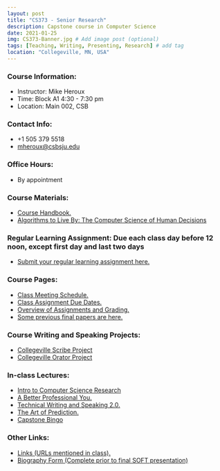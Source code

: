 ```yaml
---
layout: post
title: "CS373 - Senior Research"
description: Capstone course in Computer Science
date: 2021-01-25
img: CS373-Banner.jpg # Add image post (optional)
tags: [Teaching, Writing, Presenting, Research] # add tag
location: "Collegeville, MN, USA"
---
```


### Course Information:
- Instructor: Mike Heroux
- Time: Block A1 4:30 - 7:30 pm
- Location: Main 002, CSB

### Contact Info:
- +1 505 379 5518
- <mheroux@csbsju.edu>

### Office Hours:
- By appointment

### Course Materials:
- [Course Handbook.](../files/CS373/CSCI373CourseHandbookLatestEdition.pdf)
- [Algorithms to Live By: The Computer Science of Human Decisions](http://algorithmstoliveby.com)

### Regular Learning Assignment: Due each class day before 12 noon, except first day and last two days
- [Submit your regular learning assignment here.](https://forms.gle/sHWVnwxLdGZFkMFLA)

### Course Pages:
- [Class Meeting Schedule.](../files/CS373/2021-Spring-Class-Meeting-Schedule)
- [Class Assignment Due Dates.](../files/CS373/2021-Spring-Class-Assignment-Due-Dates)
- [Overview of Assignments and Grading.](../files/CS373/Overview-of-Assignments-and-Grading)
- [Some previous final papers are here.](../files/CS373/SamplePapers/SOTFPaperList)

### Course Writing and Speaking Projects:
- [Collegeville Scribe Project](https://collegeville.github.io/Scribe)
- [Collegeville Orator Project](https://collegeville.github.io/Orator)

### In-class Lectures:
- [Intro to Computer Science Research](../files/CS373/IntroToCompSciResearch.pdf)
- [A Better Professional You.](../files/CS373/BetterYou.pdf)
- [Technical Writing and Speaking 2.0.](../files/CS373/TechWritingSpeaking2.0.pdf)
- [The Art of Prediction.](../files/CS373/TheArtOfPrediction.pdf)
- [Capstone Bingo](../files/CS373/Bingo/Capstone-Bingo)

### Other Links:
- [Links (URLs mentioned in class).](../files/CS373/CS373-Links)
- [Biography Form (Complete prior to final SOFT presentation)](https://forms.gle/XJXEpCcgHzP4sL3m8)

